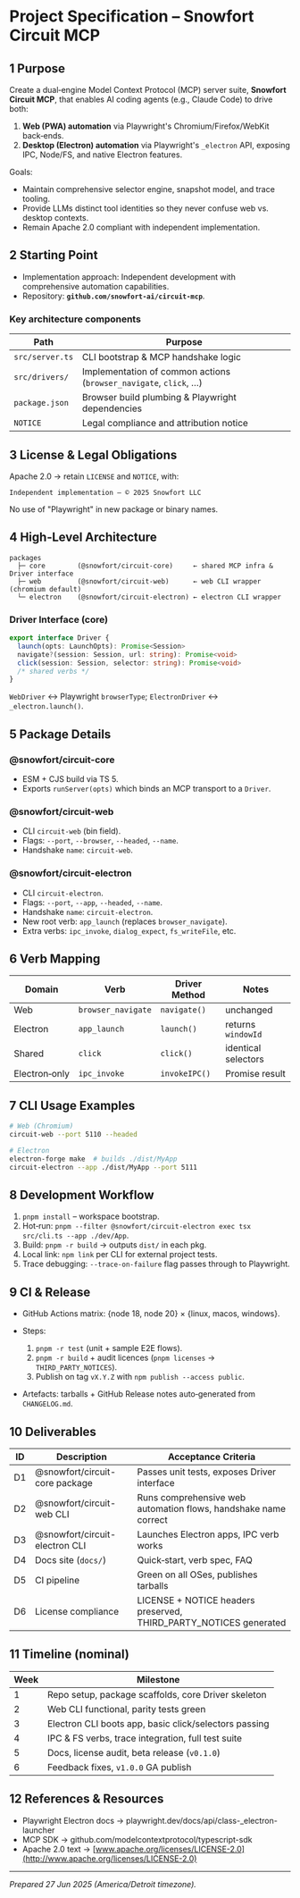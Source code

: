 # Project Specification – Snowfort Circuit MCP

## 1 Purpose

Create a dual‑engine Model Context Protocol (MCP) server suite, **Snowfort Circuit MCP**, that enables AI coding agents (e.g., Claude Code) to drive both:

1. **Web (PWA) automation** via Playwright's Chromium/Firefox/WebKit back‑ends.
2. **Desktop (Electron) automation** via Playwright's `_electron` API, exposing IPC, Node/FS, and native Electron features.

Goals:

* Maintain comprehensive selector engine, snapshot model, and trace tooling.
* Provide LLMs distinct tool identities so they never confuse web vs. desktop contexts.
* Remain Apache 2.0 compliant with independent implementation.

## 2 Starting Point

* Implementation approach: Independent development with comprehensive automation capabilities.
* Repository: **`github.com/snowfort-ai/circuit-mcp`**.

### Key architecture components

| Path            | Purpose                                                           |
| --------------- | ----------------------------------------------------------------- |
| `src/server.ts` | CLI bootstrap & MCP handshake logic                               |
| `src/drivers/`  | Implementation of common actions (`browser_navigate`, `click`, …) |
| `package.json`  | Browser build plumbing & Playwright dependencies                  |
| `NOTICE`        | Legal compliance and attribution notice                           |

## 3 License & Legal Obligations

Apache 2.0 → retain `LICENSE` and `NOTICE`, with:

```
Independent implementation – © 2025 Snowfort LLC
```

No use of "Playwright" in new package or binary names.

## 4 High‑Level Architecture

```
packages
  ├─ core        (@snowfort/circuit-core)     ← shared MCP infra & Driver interface
  ├─ web         (@snowfort/circuit-web)      ← web CLI wrapper (chromium default)
  └─ electron    (@snowfort/circuit-electron) ← electron CLI wrapper
```

### Driver Interface (core)

```ts
export interface Driver {
  launch(opts: LaunchOpts): Promise<Session>
  navigate?(session: Session, url: string): Promise<void>
  click(session: Session, selector: string): Promise<void>
  /* shared verbs */
}
```

`WebDriver` ↔ Playwright `browserType`; `ElectronDriver` ↔ `_electron.launch()`.

## 5 Package Details

### @snowfort/circuit-core

* ESM + CJS build via TS 5.
* Exports `runServer(opts)` which binds an MCP transport to a `Driver`.

### @snowfort/circuit-web

* CLI `circuit-web` (bin field).
* Flags: `--port`, `--browser`, `--headed`, `--name`.
* Handshake `name`: `circuit-web`.

### @snowfort/circuit-electron

* CLI `circuit-electron`.
* Flags: `--port`, `--app`, `--headed`, `--name`.
* Handshake `name`: `circuit-electron`.
* New root verb: `app_launch` (replaces `browser_navigate`).
* Extra verbs: `ipc_invoke`, `dialog_expect`, `fs_writeFile`, etc.

## 6 Verb Mapping

| Domain        | Verb               | Driver Method | Notes               |
| ------------- | ------------------ | ------------- | ------------------- |
| Web           | `browser_navigate` | `navigate()`  | unchanged           |
| Electron      | `app_launch`       | `launch()`    | returns `windowId`  |
| Shared        | `click`            | `click()`     | identical selectors |
| Electron‑only | `ipc_invoke`       | `invokeIPC()` | Promise<any> result |

## 7 CLI Usage Examples

```bash
# Web (Chromium)
circuit-web --port 5110 --headed

# Electron
electron‑forge make  # builds ./dist/MyApp
circuit-electron --app ./dist/MyApp --port 5111
```

## 8 Development Workflow

1. `pnpm install` – workspace bootstrap.
2. Hot‑run: `pnpm --filter @snowfort/circuit-electron exec tsx src/cli.ts --app ./dev/App`.
3. Build: `pnpm -r build` → outputs `dist/` in each pkg.
4. Local link: `npm link` per CLI for external project tests.
5. Trace debugging: `--trace-on-failure` flag passes through to Playwright.

## 9 CI & Release

* GitHub Actions matrix: {node 18, node 20} × {linux, macos, windows}.
* Steps:

  1. `pnpm -r test` (unit + sample E2E flows).
  2. `pnpm -r build` + audit licences (`pnpm licenses` → `THIRD_PARTY_NOTICES`).
  3. Publish on tag `vX.Y.Z` with `npm publish --access public`.
* Artefacts: tarballs + GitHub Release notes auto‑generated from `CHANGELOG.md`.

## 10 Deliverables

| ID | Description              | Acceptance Criteria                                                 |
| -- | ------------------------ | ------------------------------------------------------------------- |
| D1 | @snowfort/circuit-core package       | Passes unit tests, exposes Driver interface                        |
| D2 | @snowfort/circuit-web CLI            | Runs comprehensive web automation flows, handshake name correct    |
| D3 | @snowfort/circuit-electron CLI       | Launches Electron apps, IPC verb works                             |
| D4 | Docs site (`docs/`)      | Quick‑start, verb spec, FAQ                                        |
| D5 | CI pipeline              | Green on all OSes, publishes tarballs                              |
| D6 | License compliance       | LICENSE + NOTICE headers preserved, THIRD\_PARTY\_NOTICES generated |

## 11 Timeline (nominal)

| Week | Milestone                                             |
| ---- | ----------------------------------------------------- |
| 1    | Repo setup, package scaffolds, core Driver skeleton  |
| 2    | Web CLI functional, parity tests green                |
| 3    | Electron CLI boots app, basic click/selectors passing |
| 4    | IPC & FS verbs, trace integration, full test suite    |
| 5    | Docs, license audit, beta release (`v0.1.0`)          |
| 6    | Feedback fixes, `v1.0.0` GA publish                   |

## 12 References & Resources

* Playwright Electron docs → playwright.dev/docs/api/class-\_electron-launcher
* MCP SDK → github.com/modelcontextprotocol/typescript-sdk
* Apache 2.0 text → [www.apache.org/licenses/LICENSE-2.0](http://www.apache.org/licenses/LICENSE-2.0)

---

*Prepared 27 Jun 2025 (America/Detroit timezone).*